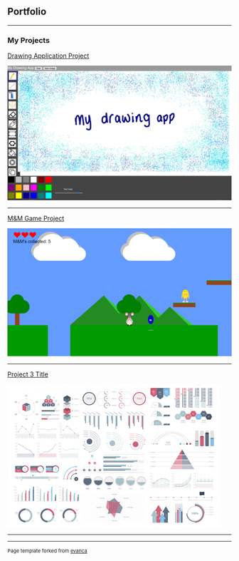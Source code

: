 ## Portfolio

---

### My Projects

[Drawing Application Project](/drawing_app)

<img src="images/drawingApp-coverImage.jpg"/>

---
[M&M Game Project](/game_project)

<img src="images/m&mGame-coverImage.png"/>

---
[Project 3 Title](http://example.com/)

<img src="images/dummy_thumbnail.jpg?raw=true"/>

---



---
<p style="font-size:11px">Page template forked from <a href="https://github.com/evanca/quick-portfolio">evanca</a></p>
<!-- Remove above link if you don't want to attibute -->
